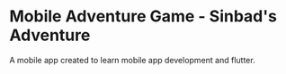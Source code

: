 # Mobile Adventure Game - Sinbad's Adventure

A mobile app created to learn mobile app development and flutter.
